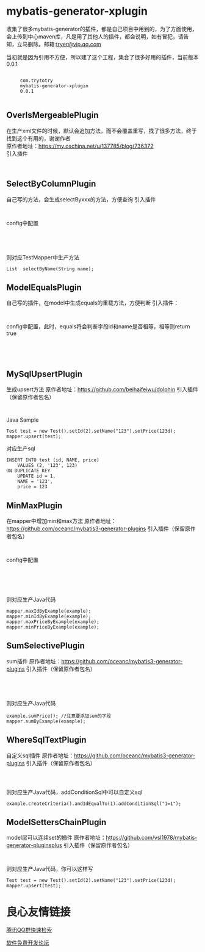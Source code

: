 # mybatis-generator-xplugin
收集了很多mybatis-generator的插件，都是自己项目中用到的，为了方面使用，会上传到中心maven库，凡是用了其他人的插件，都会说明，如有冒犯，请告知，立马删除。邮箱:tryer@vip.qq.com

当初就是因为引用不方便，所以建了这个工程，集合了很多好用的插件，当前版本0.0.1
```
 
     com.trytotry 
     mybatis-generator-xplugin 
     0.0.1 
 
```
## OverIsMergeablePlugin
在生产xml文件的时候，默认会追加方法，而不会覆盖重写，找了很多方法，终于找到这个有用的，谢谢作者  
原作者地址：https://my.oschina.net/u/137785/blog/736372  
引入插件
```
 
```
## SelectByColumnPlugin
自己写的方法，会生成selectByxxx的方法，方便查询
引入插件  
```
 
```
config中配置  
```
 
     
 
```
则对应TestMapper中生产方法
```
List  selectByName(String name);
```
## ModelEqualsPlugin
自己写的插件，在model中生成equals的重载方法，方便判断
引入插件：
```
 
```
config中配置，此时，equals将会判断字段id和name是否相等，相等则return true
```
 
     
 
```
## MySqlUpsertPlugin
生成upsert方法
原作者地址：https://github.com/beihaifeiwu/dolphin
引入插件（保留原作者包名）
```
 
```
Java Sample
```
Test test = new Test().setId(2).setName("123").setPrice(123d);
mapper.upsert(test);
```
对应生产sql
```
INSERT INTO test (id, NAME, price)
    VALUES (2, '123', 123) 
ON DUPLICATE KEY 
    UPDATE id = 1,
	NAME = '123',
	price = 123
```
## MinMaxPlugin
在mapper中增加min和max方法
原作者地址：https://github.com/oceanc/mybatis3-generator-plugins
引入插件（保留原作者包名）
```
 
```
config中配置
```
 
     
     
 
```
则对应生产Java代码
```
mapper.maxIdByExample(example);
mapper.minIdByExample(example);
mapper.maxPriceByExample(example);
mapper.minPriceByExample(example);
```
## SumSelectivePlugin
sum插件
原作者地址：https://github.com/oceanc/mybatis3-generator-plugins
引入插件（保留原作者包名）
```
 
 
 
```
则对应生产Java代码
```
example.sumPrice(); //注意要添加sum的字段
mapper.sumByExample(example);
```
## WhereSqlTextPlugin
自定义sql插件
原作者地址：https://github.com/oceanc/mybatis3-generator-plugins
引入插件（保留原作者包名）
```
 
 
```
则对应生产Java代码，addConditionSql中可以自定义sql
```
example.createCriteria().andIdEqualTo(1).addConditionSql("1=1");
```
## ModelSettersChainPlugin
model层可以连续set的插件
原作者地址：https://github.com/vsl1978/mybatis-generator-pluginsplus
引入插件（保留原作者包名）
```
 
```
则对应生产Java代码，你可以这样写
```
Test test = new Test().setId(2).setName("123").setPrice(123d);
mapper.upsert(test);
```

 # 良心友情链接

[腾讯QQ群快速检索](http://u.720life.cn/s/8cf73f7c)

[软件免费开发论坛](http://u.720life.cn/s/bbb01dc0)